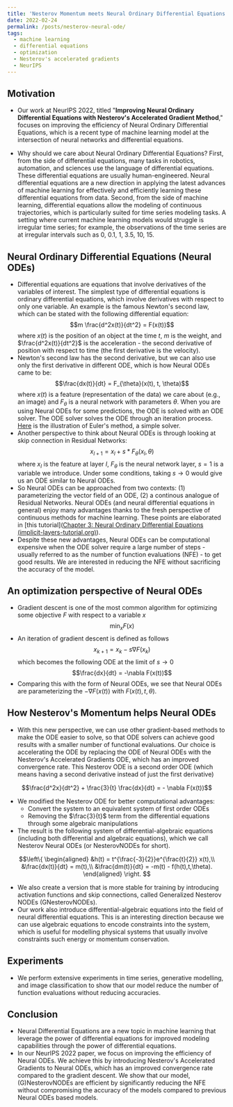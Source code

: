 ```yaml
---
title: 'Nesterov Momentum meets Neural Ordinary Differential Equations'
date: 2022-02-24
permalink: /posts/nesterov-neural-ode/
tags:
  - machine learning
  - differential equations
  - optimization
  - Nesterov's accelerated gradients
  - NeurIPS
---
```


## Motivation

- Our work at NeurIPS 2022, titled "**Improving Neural Ordinary Differential Equations with Nesterov's Accelerated Gradient Method**," focuses on improving the efficiency of Neural Ordinary Differential Equations, which is a recent type of machine learning model at the intersection of neural networks and differential equations.

- Why should we care about Neural Ordinary Differential Equations? First, from the side of differential equations, many tasks in robotics, automation, and sciences use the language of differential equations. These differential equations are usually human-engineered. Neural differential equations are a new direction in applying the latest advances of machine learning for effectively and efficiently learning these differential equations from data. Second, from the side of machine learning, differential equations allow the modeling of continuous trajectories, which is particularly suited for time series modeling tasks. A setting where current machine learning models would struggle is irregular time series; for example, the observations of the time series are at irregular intervals such as 0, 0.1, 1, 3.5, 10, 15.
  

## Neural Ordinary Differential Equations (Neural ODEs)

  - Differential equations are equations that involve derivatives of the variables of interest. The simplest type of differential equations is ordinary differential equations, which involve derivatives with respect to only one variable. An example is the famous Newton's second law, which can be stated with the following differential equation:
  $$m \frac{d^2x(t)}{dt^2} = F(x(t))$$
  where $x(t)$ is the position of an object at the time $t$, $m$ is the weight, and $\frac{d^2x(t)}{dt^2}$ is the acceleration - the second derivative of position with respect to time (the first derivative is the velocity).
  - Newton's second law has the second derivative, but we can also use only the first derivative in different ODE, which is how Neural ODEs came to be:
  $$\frac{dx(t)}{dt} = F_{\theta}(x(t), t, \theta)$$
  where $x(t)$ is a feature (representation of the data) we care about (e.g., an image) and $F_{\theta}$ is a neural network with parameters $\theta$. When you are using Neural ODEs for some predictions, the ODE is solved with an ODE solver. The ODE solver solves the ODE through an iteration process. [Here](https://raw.githubusercontent.com/pranabendra/articles/master/Euler-method/images/Euler.png) is the illustration of Euler's method, a simple solver.
  - Another perspective to think about Neural ODEs is through looking at skip connection in Residual Networks:
  $$x_{l+1} = x_{l} + s * F_{\theta}(x_l, \theta)$$
  where $x_l$ is the feature at layer $l$, $F_{\theta}$ is the neural network layer, $s=1$ is a variable we introduce. Under some conditions, taking $s \rightarrow 0$ would give us an ODE similar to Neural ODEs.
  -  So Neural ODEs can be approached from two contexts: (1) parameterizing the vector field of an ODE, (2) a continous analogue of Residual Networks. Neural ODEs (and neural differential equations in general) enjoy many advantages thanks to the fresh perspective of continuous methods for machine learning. These points are elaborated in [this tutorial]([Chapter 3: Neural Ordinary Differential Equations (implicit-layers-tutorial.org)](http://implicit-layers-tutorial.org/neural_odes/)).
- Despite these new advantages, Neural ODEs can be computational expensive when the ODE solver require a large number of steps - usually referred to as the number of function evaluations (NFE) - to get good results. We are interested in reducing the NFE without sacrificing the accuracy of the model.
  

## An optimization perspective of Neural ODEs
- Gradient descent is one of the most common algorithm for optimizing some objective $F$ with respect to a variable $x$
$$\min_x F(x)$$
- An iteration of gradient descent is defined as follows
$$x_{k+1} = x_{k} - s \nabla F(x_k)$$
which becomes the following ODE at the limit of $s \rightarrow 0$ 
$$\frac{dx}{dt} = -\nabla F(x(t))$$
- Comparing this with the form of Neural ODEs, we see that Neural ODEs are parameterizing the $-\nabla F(x(t))$ with $F(x(t), t, \theta)$.

## How Nesterov's Momentum helps Neural ODEs
- With this new perspective, we can use other gradient-based methods to make the ODE easier to solve, so that ODE solvers can achieve good results with a smaller number of functional evaluations. Our choice is accelerating the ODE by replacing the ODE of Neural ODEs with the Nesterov's Accelerated Gradients ODE, which has an improved convergence rate. This Nesterov ODE is a second order ODE (which means having a second derivative instead of just the first derivative)

$$\frac{d^2x}{dt^2} + \frac{3}{t} \frac{dx}{dt} = - \nabla F(x(t))$$

- We modified the Nesterov ODE for better computational advantages: 
  - Convert the system to an equivalent system of first order ODEs
  - Removing the $\frac{3}{t}$ term from the differential equations through some algebraic manipulations
- The result is the following system of differential-algebraic equations (including both differential and algebraic equations), which we call Nesterov Neural ODEs (or NesterovNODEs for short).

$$\left\{
  \begin{aligned}
    &h(t) = t^{\frac{-3}{2}}e^{\frac{t}{2}} x(t),\\
    &\frac{dx(t)}{dt} = m(t),\\
    &\frac{dm(t)}{dt} = -m(t) - f(h(t),t,\theta).
  \end{aligned}
  \right.
$$

- We also create a version that is more stable for training by introducing activation functions and skip connections, called Generalized Nesterov NODEs (GNesterovNODEs).
- Our work also introduce differential-algebraic equations into the field of neural differential equations. This is an interesting direction because we can use algebraic equations to encode constraints into the system, which is useful for modelling physical systems that usually involve constraints such energy or momentum conservation.

## Experiments
- We perform extensive experiments in time series, generative modelling, and image classification to show that our model reduce the number of function evaluations without reducing accuracies.

## Conclusion
- Neural Differential Equations are a new topic in machine learning that leverage the power of differential equations for improved modeling capabilities through the power of differential equations.
- In our NeurIPS 2022 paper, we focus on improving the efficiency of Neural ODEs. We achieve this by introducing Nesterov's Accelerated Gradients to Neural ODEs, which has an improved convergence rate compared to the gradient descent. We show that our model, (G)NesterovNODEs are efficient by significantly reducing the NFE without compromising the accuracy of the models compared to previous Neural ODEs based models.